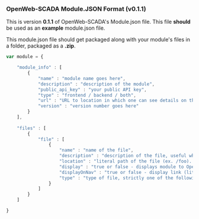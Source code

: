 ### OpenWeb-SCADA Module.JSON Format (v0.1.1) 


This is version **0.1.1** of OpenWeb-SCADA's Module.json file. This file **should** be used as an **example** module.json file.

This module.json file should get packaged along with your module's files in a folder, packaged as a **.zip**.

```javascript
var module = {

	"module_info" : [
		{
			"name" : "module name goes here",
			"description" : "description of the module",
			"public_api_key" : "your public API key",
			"type" : "frontend / backend / both",
			"url" : "URL to location in which one can see details on the module",
			"version" : "version number goes here"
		}
	],
	
	"files" : [
		{
			"file" : [
				{
					"name" : "name of the file",
					"description" : "description of the file, useful when saying what file is if file_display is true",
					"location" : "literal path of the file (ex. /foo). Do NOT include file name here.",
					"display" : "true or false - displays module to OpenWeb-SCADA administrator in the Modules area. Typical use is for the administrator to set where module will load on a page.",
					"displayOnNav" : "true or false - display link (literal path of file) on navigation with text (name of file)",
					"type" : "type of file, strictly one of the following: .css, .html, .jpg, .js, .php, .png, .webm, .xml"
				}
			]
		}
	]

}
```